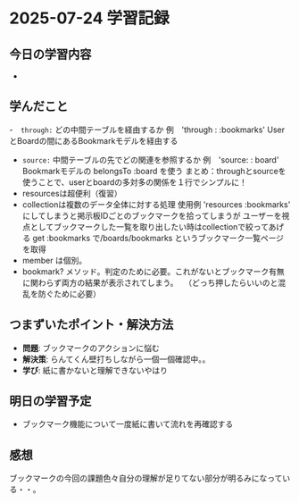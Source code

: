 # 2025-07-24 学習記録

## 今日の学習内容
- 

## 学んだこと
-　`through:`  どの中間テーブルを経由するか
  例　'through : :bookmarks'  UserとBoardの間にあるBookmarkモデルを経由する
- `source:` 中間テーブルの先でどの関連を参照するか
  例　'source: : board'　Bookmarkモデルの belongsTo :board を使う
  まとめ：throughとsourceを使うことで、userとboardの多対多の関係を１行でシンプルに！
- resourcesは超便利（復習）
- collectionは複数のデータ全体に対する処理
  使用例 'resources :bookmarks'　にしてしまうと掲示板IDごとのブックマークを拾ってしまうが
  ユーザーを視点としてブックマークした一覧を取り出したい時はcollectionで絞ってあげる
  get :bookmarks で/boards/bookmarks というブックマーク一覧ページを取得
- member は個別。
- bookmark? メソッド。判定のために必要。これがないとブックマーク有無に関わらず両方の結果が表示されてしまう。
　（どっち押したらいいのと混乱を防ぐために必要）


## つまずいたポイント・解決方法
- **問題**:
ブックマークのアクションに悩む
- **解決策**:
らんてくん壁打ちしながら一個一個確認中。。
- **学び**:
紙に書かないと理解できないやはり
## 明日の学習予定
- ブックマーク機能について一度紙に書いて流れを再確認する

## 感想
ブックマークの今回の課題色々自分の理解が足りてない部分が明るみになっている・・。
